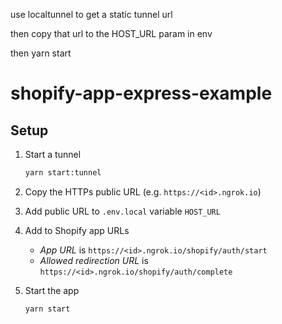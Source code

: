 use localtunnel to get a static tunnel url

then copy that url to the HOST_URL param in env

then yarn start

# shopify-app-express-example

## Setup

1. Start a tunnel

    ```bash
    yarn start:tunnel
    ```
1. Copy the HTTPs public URL (e.g. `https://<id>.ngrok.io`)
1. Add public URL to `.env.local` variable `HOST_URL`
1. Add to Shopify app URLs
    * *App URL* is `https://<id>.ngrok.io/shopify/auth/start`
    * *Allowed redirection URL* is `https://<id>.ngrok.io/shopify/auth/complete`
1. Start the app
    
    ```bash
    yarn start
    ```